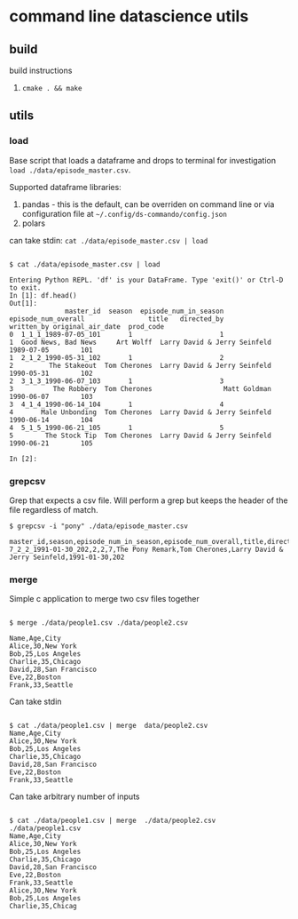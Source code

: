 # command line datascience utils

## build

build instructions

1. `cmake . && make`

## utils

### load

Base script that loads a dataframe and drops to terminal for investigation  `load ./data/episode_master.csv`.

Supported dataframe libraries:

1. pandas - this is the default, can be overriden on command line or via configuration file at `~/.config/ds-commando/config.json`
2. polars


can take stdin: `cat ./data/episode_master.csv | load`

```

$ cat ./data/episode_master.csv | load

Entering Python REPL. 'df' is your DataFrame. Type 'exit()' or Ctrl-D to exit.
In [1]: df.head()
Out[1]:
              master_id  season  episode_num_in_season  episode_num_overall                title   directed_by                    written_by original_air_date  prod_code
0  1_1_1_1989-07-05_101       1                      1                    1  Good News, Bad News     Art Wolff  Larry David & Jerry Seinfeld        1989-07-05        101
1  2_1_2_1990-05-31_102       1                      2                    2         The Stakeout  Tom Cherones  Larry David & Jerry Seinfeld        1990-05-31        102
2  3_1_3_1990-06-07_103       1                      3                    3          The Robbery  Tom Cherones                  Matt Goldman        1990-06-07        103
3  4_1_4_1990-06-14_104       1                      4                    4       Male Unbonding  Tom Cherones  Larry David & Jerry Seinfeld        1990-06-14        104
4  5_1_5_1990-06-21_105       1                      5                    5        The Stock Tip  Tom Cherones  Larry David & Jerry Seinfeld        1990-06-21        105

In [2]:

```

### grepcsv

Grep that expects a csv file.  Will perform a grep but keeps the header of the file regardless of match.

```
$ grepcsv -i "pony" ./data/episode_master.csv

master_id,season,episode_num_in_season,episode_num_overall,title,directed_by,written_by,original_air_date,prod_code
7_2_2_1991-01-30_202,2,2,7,The Pony Remark,Tom Cherones,Larry David & Jerry Seinfeld,1991-01-30,202
```

### merge

Simple c application to merge two csv files together


```

$ merge ./data/people1.csv ./data/people2.csv

Name,Age,City
Alice,30,New York
Bob,25,Los Angeles
Charlie,35,Chicago
David,28,San Francisco
Eve,22,Boston
Frank,33,Seattle

```

Can take stdin

```

$ cat ./data/people1.csv | merge  data/people2.csv
Name,Age,City
Alice,30,New York
Bob,25,Los Angeles
Charlie,35,Chicago
David,28,San Francisco
Eve,22,Boston
Frank,33,Seattle

```

Can take arbitrary number of inputs

```

$ cat ./data/people1.csv | merge  ./data/people2.csv  ./data/people1.csv
Name,Age,City
Alice,30,New York
Bob,25,Los Angeles
Charlie,35,Chicago
David,28,San Francisco
Eve,22,Boston
Frank,33,Seattle
Alice,30,New York
Bob,25,Los Angeles
Charlie,35,Chicag

```

